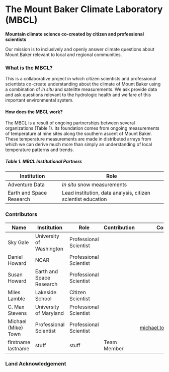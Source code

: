 # The Mount Baker Climate Laboratory (MBCL)

**Mountain climate science co-created by citizen and professional scientists**

Our mission is to inclusively and openly answer climate questions about Mount Baker relevant to local and regional communities. 

### What is the MBCL?

This is a collaborative project in which citizen scientists and professional scientists co-create understanding about the climate of Mount Baker using a combination of *in situ* and satelitte measurements. We ask provide data and ask questions relevant to the hydrologic health and welfare of this important environmental system. 

#### How does the MBCL work?

The MBCL is a result of ongoing partnerships between several organizations (Table 1). Its foundation comes from ongoing measurements of temperature at nine sites along the southern ascent of Mount Baker. These temperature measurements are made in distributed arrays from which we can derive much more than simply an understanding of local temperature patterns and trends. 




##### Table 1. MBCL Institutional Partners
| Institution | Role |
| ------------- | ------------- |
| Adventure Data | *In situ* snow measurements |
| Earth and Space Research | Lead institution, data analysis, citizen scientist education |
 



### Contributors

| Name | Institution | Role | Contribution | Contact |
| ------------- | ------------- | ------------- | ------------- | ------------- |
| Sky Gale | University of Washington | Professional Scientist  |  | |
| Daniel Howard | NCAR | Professional Scientist |   | |
| Susan Howard | Earth and Space Research  | Professional Scientist  |  | |
| Miles Lamble | Lakeside School | Citizen Scientist |  | |
| C. Max Stevens | University of Maryland | Professional Scientist |  | |
| Michael (Mike) Town | Professional Scientist | Professional Scientist |  | michael.town@esr.org |
| firstname lastname | stuff | stuff | Team Member  | |

### Land Acknowledgement

